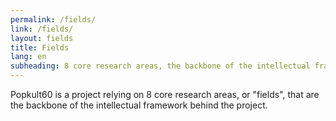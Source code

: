 ```yaml
---
permalink: /fields/
link: /fields/
layout: fields
title: Fields
lang: en
subheading: 8 core research areas, the backbone of the intellectual framework behind the project.
---
```



<!-- more -->
Popkult60 is a  project relying on 8 core research areas, or "fields", that are the backbone of the intellectual framework behind the project.
